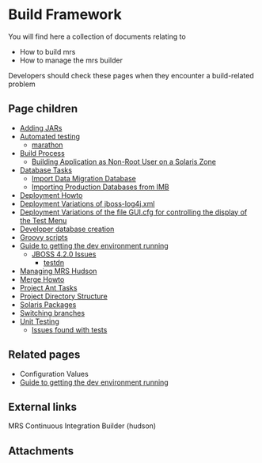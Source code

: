 # Build Framework

You will find here a collection of documents relating to

  - How to build mrs
  - How to manage the mrs builder

Developers should check these pages when they encounter a build-related
problem

## Page children

  - [Adding JARs](http://localhost:8090/display/MRS/Adding+JARs)
  - [Automated
    testing](http://localhost:8090/display/MRS/Automated+testing)
      - [marathon](http://localhost:8090/display/MRS/marathon)
  - [Build Process](http://localhost:8090/display/MRS/Build+Process)
      - [Building Application as Non-Root User on a Solaris
        Zone](http://localhost:8090/display/MRS/Building+Application+as+Non-Root+User+on+a+Solaris+Zone)
  - [Database Tasks](http://localhost:8090/display/MRS/Database+Tasks)
      - [Import Data Migration
        Database](http://localhost:8090/display/MRS/Import+Data+Migration+Database)
      - [Importing Production Databases from
        IMB](http://localhost:8090/display/MRS/Importing+Production+Databases+from+IMB)
  - [Deployment
    Howto](http://localhost:8090/display/MRS/Deployment+Howto)
  - [Deployment Variations of
    jboss-log4j.xml](http://localhost:8090/display/MRS/Deployment+Variations+of+jboss-log4j.xml)
  - [Deployment Variations of the file GUI.cfg for controlling the
    display of the Test
    Menu](http://localhost:8090/display/MRS/Deployment+Variations+of+the+file+GUI.cfg+for+controlling+the+display+of+the+Test+Menu)
  - [Developer database
    creation](http://localhost:8090/display/MRS/Developer+database+creation)
  - [Groovy scripts](http://localhost:8090/display/MRS/Groovy+scripts)
  - [Guide to getting the dev environment
    running](http://localhost:8090/display/MRS/Guide+to+getting+the+dev+environment+running)
      - [JBOSS 4.2.0
        Issues](http://localhost:8090/display/MRS/JBOSS+4.2.0+Issues)
          - [testdn](http://localhost:8090/display/MRS/testdn)
  - [Managing MRS
    Hudson](http://localhost:8090/display/MRS/Managing+MRS+Hudson)
  - [Merge Howto](http://localhost:8090/display/MRS/Merge+Howto)
  - [Project Ant
    Tasks](http://localhost:8090/display/MRS/Project+Ant+Tasks)
  - [Project Directory
    Structure](http://localhost:8090/display/MRS/Project+Directory+Structure)
  - [Solaris
    Packages](http://localhost:8090/display/MRS/Solaris+Packages)
  - [Switching
    branches](http://localhost:8090/display/MRS/Switching+branches)
  - [Unit Testing](http://localhost:8090/display/MRS/Unit+Testing)
      - [Issues found with
        tests](http://localhost:8090/display/MRS/Issues+found+with+tests)

## Related pages

  - Configuration Values
  - [Guide to getting the dev environment
    running](/display/MRS/Guide+to+getting+the+dev+environment+running "Guide to getting the dev environment running")

## External links

MRS Continuous Integration Builder (hudson)

## Attachments

<div class="plugin_attachments_container">

<div class="plugin_attachments_table_container">

</div>

<div>

</div>

</div>
